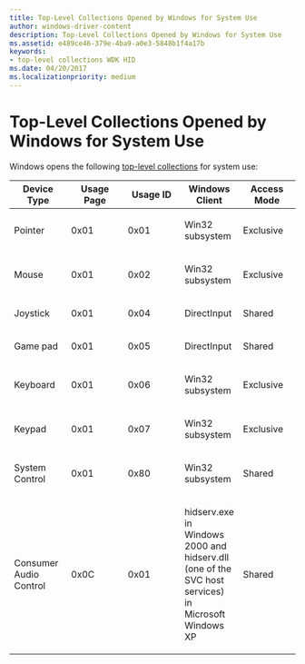 ```yaml
---
title: Top-Level Collections Opened by Windows for System Use
author: windows-driver-content
description: Top-Level Collections Opened by Windows for System Use
ms.assetid: e489ce46-379e-4ba9-a0e3-5848b1f4a17b
keywords:
- top-level collections WDK HID
ms.date: 04/20/2017
ms.localizationpriority: medium
---
```


# Top-Level Collections Opened by Windows for System Use





Windows opens the following [top-level collections](top-level-collections.md) for system use:

<table>
<colgroup>
<col width="20%" />
<col width="20%" />
<col width="20%" />
<col width="20%" />
<col width="20%" />
</colgroup>
<thead>
<tr class="header">
<th>Device Type</th>
<th>Usage Page</th>
<th>Usage ID</th>
<th>Windows Client</th>
<th>Access Mode</th>
</tr>
</thead>
<tbody>
<tr class="odd">
<td><p>Pointer</p></td>
<td><p>0x01</p></td>
<td><p>0x01</p></td>
<td><p>Win32 subsystem</p></td>
<td><p>Exclusive</p></td>
</tr>
<tr class="even">
<td><p>Mouse</p></td>
<td><p>0x01</p></td>
<td><p>0x02</p></td>
<td><p>Win32 subsystem</p></td>
<td><p>Exclusive</p></td>
</tr>
<tr class="odd">
<td><p>Joystick</p></td>
<td><p>0x01</p></td>
<td><p>0x04</p></td>
<td><p>DirectInput</p></td>
<td><p>Shared</p></td>
</tr>
<tr class="even">
<td><p>Game pad</p></td>
<td><p>0x01</p></td>
<td><p>0x05</p></td>
<td><p>DirectInput</p></td>
<td><p>Shared</p></td>
</tr>
<tr class="odd">
<td><p>Keyboard</p></td>
<td><p>0x01</p></td>
<td><p>0x06</p></td>
<td><p>Win32 subsystem</p></td>
<td><p>Exclusive</p></td>
</tr>
<tr class="even">
<td><p>Keypad</p></td>
<td><p>0x01</p></td>
<td><p>0x07</p></td>
<td><p>Win32 subsystem</p></td>
<td><p>Exclusive</p></td>
</tr>
<tr class="odd">
<td><p>System Control</p></td>
<td><p>0x01</p></td>
<td><p>0x80</p></td>
<td><p>Win32 subsystem</p></td>
<td><p>Shared</p></td>
</tr>
<tr class="even">
<td><p>Consumer Audio Control</p></td>
<td><p>0x0C</p></td>
<td><p>0x01</p></td>
<td><p>hidserv.exe in Windows 2000 and hidserv.dll (one of the SVC host services) in Microsoft Windows XP</p></td>
<td><p>Shared</p></td>
</tr>
</tbody>
</table>

 

 

 





